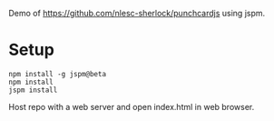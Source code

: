 Demo of https://github.com/nlesc-sherlock/punchcardjs using jspm.

# Setup

```
npm install -g jspm@beta
npm install
jspm install
```

Host repo with a web server and open index.html in web browser.
